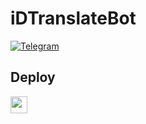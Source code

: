 # iDTranslateBot

<a href="https://t.me/iDTranslateBot" ><img alt="Telegram" src="https://img.shields.io/badge/iDTranslateBot-2CA5E0?style=for-the-badge&logo=telegram&logoColor=white"/> </a>


## Deploy

<a href="https://heroku.com/deploy?template=https://github.com/inDemocratic/iDTranslateBot"> <img height="27px" src="https://img.shields.io/badge/Deploy%20To%20Heroku-blueviolet?style=for-the-badge&logo=heroku"> </a>
